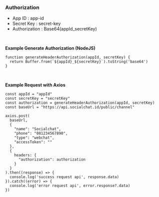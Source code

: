 ### Authorization

- App ID        : app-id
- Secret Key    : secret-key
- Authorization : Base64(appId_secretKey)

<br>

**Example Generate Authorization (NodeJS)**

```
function generateHeaderAuthorization(appId, secretKey) {
  return Buffer.from(`${appId}_${secretKey}`).toString('base64')
}
```

<br>

**Example Request with Axios**

```
const appId = "appId"
const secretKey = "secretKey"
const authorization = generateHeaderAuthorization(appId, secretKey)
const baseUrl = "https://api.socialchat.id/public/channel"

axios.post(
  baseUrl,
  {
    "name": "Socialchat",
    "phone": "081234567890",
    "type": "webchat",
    "accessToken": ""
  },
  {
    headers: {
      "authorization": authorization
    }
  }
).then((response) => {
  console.log('success request api', response.data)
}).catch((error) => {
  console.log('error request api', error.response?.data)
})

```
